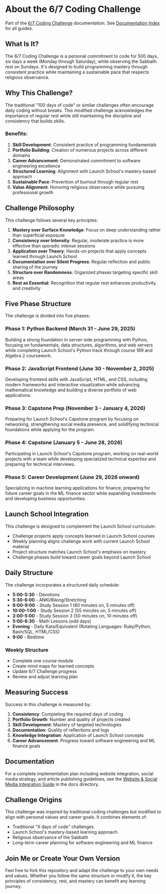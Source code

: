 # About the 6/7 Coding Challenge
Part of the [6/7 Coding Challenge](https://github.com/JoshuaMichaelHall-Tech/6-7-coding-challenge) documentation. See [Documentation Index](https://github.com/JoshuaMichaelHall-Tech/6-7-coding-challenge/blob/main/DOCUMENTATION.md) for all guides.

## What Is It?

The 6/7 Coding Challenge is a personal commitment to code for 500 days, six days a week (Monday through Saturday), while observing the Sabbath rest on Sundays. It's designed to build programming mastery through consistent practice while maintaining a sustainable pace that respects religious observance.

## Why This Challenge?

The traditional "100 days of code" or similar challenges often encourage daily coding without breaks. This modified challenge acknowledges the importance of regular rest while still maintaining the discipline and consistency that builds skills.

### Benefits:

1. **Skill Development**: Consistent practice of programming fundamentals
2. **Portfolio Building**: Creation of numerous projects across different domains
3. **Career Advancement**: Demonstrated commitment to software engineering excellence
4. **Structured Learning**: Alignment with Launch School's mastery-based approach
5. **Sustainable Pace**: Prevention of burnout through regular rest
6. **Value Alignment**: Honoring religious observance while pursuing professional growth

## Challenge Philosophy

This challenge follows several key principles:

1. **Mastery over Surface Knowledge**: Focus on deep understanding rather than superficial exposure
2. **Consistency over Intensity**: Regular, moderate practice is more effective than sporadic intense sessions
3. **Application over Theory**: Hands-on projects that apply concepts learned through Launch School
4. **Documentation over Silent Progress**: Regular reflection and public sharing of the journey
5. **Structure over Randomness**: Organized phases targeting specific skill areas
6. **Rest as Essential**: Recognition that regular rest enhances productivity and creativity

## Five Phase Structure

The challenge is divided into five phases:

### Phase 1: Python Backend (March 31 - June 29, 2025)
Building a strong foundation in server-side programming with Python, focusing on fundamentals, data structures, algorithms, and web servers while completing Launch School's Python track through course 189 and Algebra 2 coursework.

### Phase 2: JavaScript Frontend (June 30 - November 2, 2025)
Developing frontend skills with JavaScript, HTML, and CSS, including modern frameworks and interactive visualization while advancing mathematical knowledge and building a diverse portfolio of web applications.

### Phase 3: Capstone Prep (November 3 - January 4, 2026)
Preparing for Launch School's Capstone program by focusing on networking, strengthening social media presence, and solidifying technical foundations while applying for the program.

### Phase 4: Capstone (January 5 - June 28, 2026)
Participating in Launch School's Capstone program, working on real-world projects with a team while developing specialized technical expertise and preparing for technical interviews.

### Phase 5: Career Development (June 29, 2026 onward)
Specializing in machine learning applications for finance, preparing for future career goals in the ML finance sector while expanding investments and developing business opportunities.

## Launch School Integration

This challenge is designed to complement the Launch School curriculum:

- Challenge projects apply concepts learned in Launch School courses
- Weekly planning aligns challenge work with current Launch School material
- Project structure matches Launch School's emphasis on mastery
- Challenge phases build toward career goals beyond Launch School

## Daily Structure

The challenge incorporates a structured daily schedule:

- **5:00-5:30** - Devotions
- **5:30-6:00** - ANKI/Biking/Stretching
- **6:00-9:00** - Study Session 1 (60 minutes on, 5 minutes off)
- **10:00-1:00** - Study Session 2 (55 minutes on, 5 minutes off)
- **2:00-5:00** - Study Session 3 (50 minutes on, 10 minutes off)
- **5:00-6:30** - Math Lessons (odd days)
- **Evening** - Daily Kata/Equivalent (Rotating Languages: Ruby/Python, Bash/SQL, HTML/CSS)
- **9:00** - Bedtime

### Weekly Structure
- Complete one course module
- Create mind maps for learned concepts
- Update 6/7 Challenge progress
- Review and adjust learning plan

## Measuring Success

Success in this challenge is measured by:

1. **Consistency**: Completing the required days of coding
2. **Portfolio Growth**: Number and quality of projects created
3. **Skill Development**: Mastery of targeted technologies
4. **Documentation**: Quality of reflections and logs
5. **Knowledge Integration**: Application of Launch School concepts
6. **Career Advancement**: Progress toward software engineering and ML finance goals

## Documentation

For a complete implementation plan including website integration, social media strategy, and article publishing guidelines, see the [Website & Social Media Integration Guide](./docs/website-social-guide.md) in the docs directory.

## Challenge Origins

This challenge was inspired by traditional coding challenges but modified to align with personal values and career goals. It combines elements of:

- Traditional "X days of code" challenges
- Launch School's mastery-based learning approach
- Religious observance of the Sabbath
- Long-term career planning for software engineering and ML finance

## Join Me or Create Your Own Version

Feel free to fork this repository and adapt the challenge to your own needs and values. Whether you follow the same structure or modify it, the key principles of consistency, rest, and mastery can benefit any learning journey.
